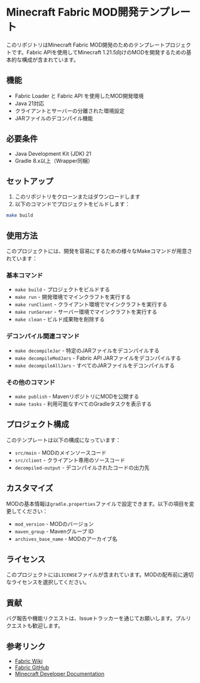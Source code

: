 # Minecraft Fabric MOD開発テンプレート

このリポジトリはMinecraft Fabric MOD開発のためのテンプレートプロジェクトです。Fabric APIを使用してMinecraft 1.21.5向けのMODを開発するための基本的な構成が含まれています。

## 機能

- Fabric Loader と Fabric API を使用したMOD開発環境
- Java 21対応
- クライアントとサーバーの分離された環境設定
- JARファイルのデコンパイル機能

## 必要条件

- Java Development Kit (JDK) 21
- Gradle 8.x以上（Wrapper同梱）

## セットアップ

1. このリポジトリをクローンまたはダウンロードします
2. 以下のコマンドでプロジェクトをビルドします：

```bash
make build
```

## 使用方法

このプロジェクトには、開発を容易にするための様々なMakeコマンドが用意されています：

### 基本コマンド

- `make build` - プロジェクトをビルドする
- `make run` - 開発環境でマインクラフトを実行する
- `make runClient` - クライアント環境でマインクラフトを実行する
- `make runServer` - サーバー環境でマインクラフトを実行する
- `make clean` - ビルド成果物を削除する

### デコンパイル関連コマンド

- `make decompileJar` - 特定のJARファイルをデコンパイルする
- `make decompileModJars` - Fabric API JARファイルをデコンパイルする
- `make decompileAllJars` - すべてのJARファイルをデコンパイルする

### その他のコマンド

- `make publish` - MavenリポジトリにMODを公開する
- `make tasks` - 利用可能なすべてのGradleタスクを表示する

## プロジェクト構成

このテンプレートは以下の構成になっています：

- `src/main` - MODのメインソースコード
- `src/client` - クライアント専用のソースコード
- `decompiled-output` - デコンパイルされたコードの出力先

## カスタマイズ

MODの基本情報は`gradle.properties`ファイルで設定できます。以下の項目を変更してください：

- `mod_version` - MODのバージョン
- `maven_group` - Mavenグループ ID
- `archives_base_name` - MODのアーカイブ名

## ライセンス

このプロジェクトには`LICENSE`ファイルが含まれています。MODの配布前に適切なライセンスを選択してください。

## 貢献

バグ報告や機能リクエストは、Issueトラッカーを通じてお願いします。プルリクエストも歓迎します。

## 参考リンク

- [Fabric Wiki](https://fabricmc.net/wiki/start)
- [Fabric GitHub](https://github.com/FabricMC)
- [Minecraft Developer Documentation](https://minecraft.fandom.com/wiki/Tutorials/Creating_Fabric_mods)

